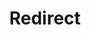 ﻿---
layout: src/layouts/Redirect.astro
title: Redirect
redirect: https://yamldoc.liuyan.wang/docs/infrastructure/accounts/tokens
pubDate:  2023-01-01
navSearch: false
navSitemap: false
navMenu: false
---
